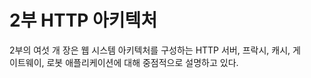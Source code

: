 # 2부 HTTP 아키텍처

2부의 여섯 개 장은 웹 시스템 아키텍처를 구성하는 HTTP 서버, 프락시, 캐시, 게\
이트웨이, 로봇 애플리케이션에 대해 중점적으로 설명하고 있다.